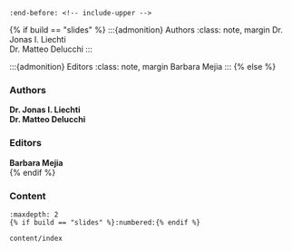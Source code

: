 ```{include} ../README.md
:end-before: <!-- include-upper -->
```

{% if build == "slides" %}
:::{admonition} Authors
:class: note, margin
Dr. Jonas I. Liechti  
Dr. Matteo Delucchi
:::

:::{admonition} Editors
:class: note, margin
Barbara Mejia
:::
{% else %}
### Authors

**Dr. Jonas I. Liechti**  
**Dr. Matteo Delucchi**

### Editors

**Barbara Mejia**  
{% endif %}

### Content
```{toctree}
:maxdepth: 2
{% if build == "slides" %}:numbered:{% endif %}

content/index
```
